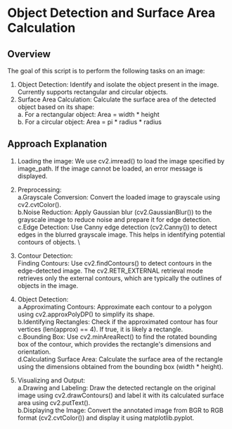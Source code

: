 
# Object Detection and Surface Area Calculation

## Overview

The goal of this script is to perform the following tasks on an image:

1. Object Detection: Identify and isolate the object present in the image. Currently supports rectangular and circular objects.
2. Surface Area Calculation: Calculate the surface area of the detected object based on its shape: \
     a. For a rectangular object: Area = width * height \
     b. For a circular object: Area = pi * radius * radius 



## Approach Explanation

1. Loading the image: We use cv2.imread() to load the image specified by image_path. If the image cannot be loaded, an error message is displayed.

2. Preprocessing: \
   a.Grayscale Conversion: Convert the loaded image to grayscale using cv2.cvtColor(). \
   b.Noise Reduction: Apply Gaussian blur (cv2.GaussianBlur()) to the grayscale image to reduce noise and prepare it for edge detection. \
   c.Edge Detection: Use Canny edge detection (cv2.Canny()) to detect edges in the blurred grayscale image. This helps in identifying potential contours of objects. \

3. Contour Detection: \
   Finding Contours: Use cv2.findContours() to detect contours in the edge-detected image. The cv2.RETR_EXTERNAL retrieval mode retrieves only the external contours, which are typically the outlines of objects in the image.

4. Object Detection: \
   a.Approximating Contours: Approximate each contour to a polygon using cv2.approxPolyDP() to simplify its shape. \
   b.Identifying Rectangles: Check if the approximated contour has four vertices (len(approx) == 4). If true, it is likely a rectangle. \
   c.Bounding Box: Use cv2.minAreaRect() to find the rotated bounding box of the contour, which provides the rectangle's dimensions and orientation. \
   d.Calculating Surface Area: Calculate the surface area of the rectangle using the dimensions obtained from the bounding box (width * height). 

5. Visualizing and Output: \
   a.Drawing and Labeling: Draw the detected rectangle on the original image using cv2.drawContours() and label it with its calculated surface area using cv2.putText(). \
   b.Displaying the Image: Convert the annotated image from BGR to RGB format (cv2.cvtColor()) and display it using matplotlib.pyplot.


    
